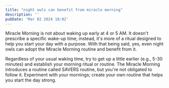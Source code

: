 ```yaml
---
title: "night owls can benefit from miracle morning"
description: ''
pubDate: 'Mar 02 2024 18:02'
---
```



Miracle Morning is not about waking up early at 4 or 5 AM. It doesn't prescribe a specific wake-up time; instead, it's more of a ritual designed to help you start your day with a purpose. With that being said, yes, even night owls can adopt the Miracle Morning routine and benefit from it.

Regardless of your usual waking time, try to get up a little earlier (e.g., 5-30 minutes) and establish your morning ritual or routine. The Miracle Morning introduces a routine called SAVERS routine, but you're not obligated to follow it. Experiment with your mornings; create your own routine that helps you start the day strong.